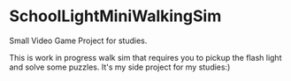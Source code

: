 # SchoolLightMiniWalkingSim
 Small Video Game Project for studies. 

This is work in progress walk sim that requires you to pickup the flash light and solve some puzzles. It's my side project for my studies:)